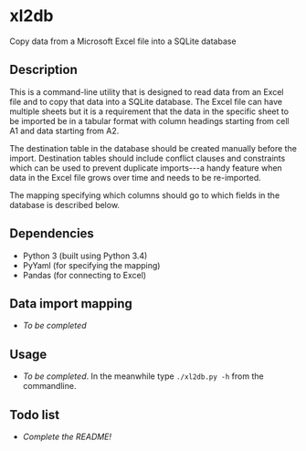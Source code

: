 # xl2db
Copy data from a Microsoft Excel file into a SQLite database

## Description

This is a command-line utility that is designed to read data from an Excel file and to copy that data into a SQLite database. The Excel file can have multiple sheets but it is a requirement that the data in the specific sheet to be imported be in a tabular format with column headings starting from cell A1 and data starting from A2.

The destination table in the database should be created manually before the import. Destination tables should include conflict clauses and constraints which can be used to prevent duplicate imports---a handy feature when data in the Excel file grows over time and needs to be re-imported.

The mapping specifying which columns should go to which fields in the database is described below.

## Dependencies

* Python 3 (built using Python 3.4)
* PyYaml (for specifying the mapping)
* Pandas (for connecting to Excel)

## Data import mapping

* *To be completed*

## Usage

* *To be completed*. In the meanwhile type `./xl2db.py -h` from the commandline.

## Todo list

* *Complete the README!*

